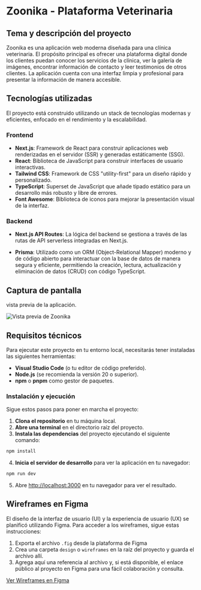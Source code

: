  
# Zoonika - Plataforma Veterinaria 
 
 ## Tema y descripción del proyecto 
 
 Zoonika es una aplicación web moderna diseñada para una clínica veterinaria. El propósito principal es ofrecer una plataforma digital donde los 
 clientes puedan conocer los servicios de la clínica, ver la galería de imágenes, encontrar información de contacto y leer testimonios de otros 
 clientes. La aplicación cuenta con una interfaz limpia y profesional para presentar la información de manera accesible. 
 
 ## Tecnologías utilizadas 
 
 El proyecto está construido utilizando un stack de tecnologías modernas y eficientes, enfocado en el rendimiento y la escalabilidad. 
 
 ### Frontend 
 
 * **Next.js**: Framework de React para construir aplicaciones web renderizadas en el servidor (SSR) y generadas estáticamente (SSG). 
 * **React**: Biblioteca de JavaScript para construir interfaces de usuario interactivas. 
 * **Tailwind CSS**: Framework de CSS "utility-first" para un diseño rápido y personalizado. 
 * **TypeScript**: Superset de JavaScript que añade tipado estático para un desarrollo más robusto y libre de errores. 
 * **Font Awesome**: Biblioteca de iconos para mejorar la presentación visual de la interfaz. 
 
 ### Backend 
 
 * **Next.js API Routes**: La lógica del backend se gestiona a través de las rutas de API serverless integradas en Next.js.

 * **Prisma**: Utilizado como un ORM (Object-Relational Mapper) moderno y de código abierto para interactuar con la base de datos de manera segura y eficiente, permitiendo la creación, lectura, actualización y eliminación de datos (CRUD) con código TypeScript.
 
 ## Captura de pantalla 
 
 vista previa de la aplicación. 
 
 ![Vista previa de Zoonika](src/assets/desktop-preview.png) 
 
 ## Requisitos técnicos 
 
 Para ejecutar este proyecto en tu entorno local, necesitarás tener instaladas las siguientes herramientas: 
 
 * **Visual Studio Code** (o tu editor de código preferido). 
 * **Node.js** (se recomienda la versión 20 o superior). 
 * **npm** o **pnpm** como gestor de paquetes. 
 
 ### Instalación y ejecución 
 
 Sigue estos pasos para poner en marcha el proyecto: 
 
 1. **Clona el repositorio** en tu máquina local. 
 2. **Abre una terminal** en el directorio raíz del proyecto. 
 3. **Instala las dependencias** del proyecto ejecutando el siguiente comando: 
 ```bash 
 npm install 
 ``` 
 4. **Inicia el servidor de desarrollo** para ver la aplicación en tu navegador: 
 ```bash 
 npm run dev 
 ``` 
 5. Abre [http://localhost:3000](http://localhost:3000) en tu navegador para ver el resultado. 
 
 ## Wireframes en Figma 
 
 El diseño de la interfaz de usuario (UI) y la experiencia de usuario (UX) se planificó utilizando Figma. Para acceder a los wireframes, sigue 
 estas instrucciones: 
 
 1. Exporta el archivo `.fig` desde la plataforma de Figma 
 2. Crea una carpeta `design` o `wireframes` en la raíz del proyecto y guarda el archivo allí. 
 3. Agrega aquí una referencia al archivo y, si está disponible, el enlace público al proyecto en Figma para una fácil colaboración y consulta. 
 

 [Ver Wireframes en Figma](https://www.figma.com/design/SEdSbVa5oxLhgbGAbCyIjj/zoonica?node-id=4-5&t=h1frpBPJ7HyywCsu-1) 
